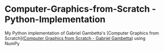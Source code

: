# Computer-Graphics-from-Scratch - Python-Implementation

My Python implementation of Gabriel Gambetta's [Computer Graphics from Scratch]([Computer Graphics from Scratch - Gabriel Gambetta](https://gabrielgambetta.com/computer-graphics-from-scratch/)) using NumPy

